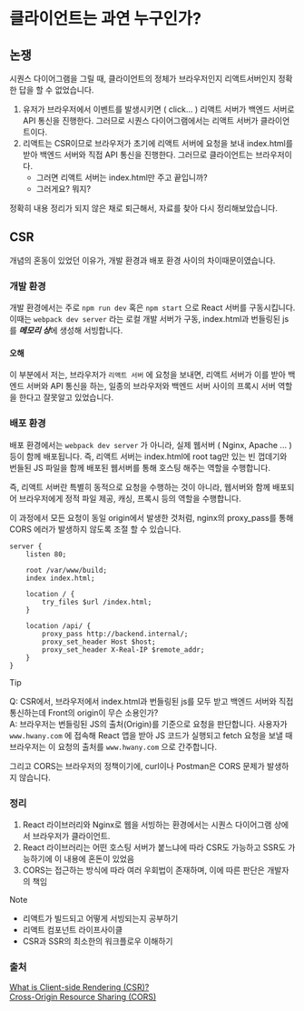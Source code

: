 # 클라이언트는 과연 누구인가?

## 논쟁

시퀀스 다이어그램을 그릴 때, 클라이언트의 정체가 브라우저인지 리액트서버인지 정확한 답을 할 수 없었습니다.

1. 유저가 브라우저에서 이벤트를 발생시키면 ( click... ) 리액트 서버가 백엔드 서버로 API 통신을 진행한다. 그러므로 시퀀스 다이어그램에서는 리액트 서버가 클라이언트이다.
2. 리액트는 CSR이므로 브라우저가 초기에 리액트 서버에 요청을 보내 index.html를 받아 백엔드 서버와 직접 API 통신을 진행한다. 그러므로 클라이언트는 브라우저이다.
	- 그러면 리액트 서버는 index.html만 주고 끝입니까?
	- 그러게요? 뭐지?

정확히 내용 정리가 되지 않은 채로 퇴근해서, 자료를 찾아 다시 정리해보았습니다.

## CSR
개념의 혼동이 있었던 이유가, 개발 환경과 배포 환경 사이의 차이때문이였습니다.

### 개발 환경

개발 환경에서는 주로 `npm run dev` 혹은 `npm start` 으로 React 서버를 구동시킵니다.
이때는 `webpack dev server` 라는 로컬 개발 서버가 구동, index.html과 번들링된 js를 ***메모리 상***에 생성해 서빙합니다.

#### 오해

이 부분에서 저는, 브라우저가 `리액트 서버` 에 요청을 보내면, 리액트 서버가 이를 받아 백엔드 서버와 API 통신을 하는, 일종의 브라우저와 백엔드 서버 사이의 프록시 서버 역할을 한다고 잘못알고 있었습니다.

### 배포 환경

배포 환경에서는 `webpack dev server` 가 아니라, 실제 웹서버 ( Nginx, Apache ... ) 등이 함께 배포됩니다. 즉, 리액트 서버는 index.html에 root tag만 있는 빈 껍데기와 번들된 JS 파일을 함께 배포된 웹서버를 통해 호스팅 해주는 역할을 수행합니다.

즉, 리액트 서버란 특별히 동적으로 요청을 수행하는 것이 아니라, 웹서버와 함께 배포되어 브라우저에게 정적 파일 제공, 캐싱, 프록시 등의 역할을 수행합니다.

이 과정에서 모든 요청이 동일 origin에서 발생한 것처럼, nginx의 proxy_pass를 통해 CORS 에러가 발생하지 않도록 조절 할 수 있습니다.

```config
server {
	listen 80;
	
	root /var/www/build;
	index index.html;

	location / {
		try_files $url /index.html;
	}
	
	location /api/ {
		proxy_pass http://backend.internal/;
	    proxy_set_header Host $host;
	    proxy_set_header X-Real-IP $remote_addr;
	}
}
```

> [!TIP]
> Q: CSR에서, 브라우저에서 index.html과 번들링된 js를 모두 받고 백엔드 서버와 직접 통신하는데 Front의 origin이 무슨 소용인가?  
> A: 브라우저는 번들링된 JS의 출처(Origin)를 기준으로 요청을 판단합니다. 사용자가 `www.hwany.com` 에 접속해 React 앱을 받아 JS 코드가 실행되고 fetch 요청을 보낼 때 브라우저는 이 요청의 출처를 `www.hwany.com` 으로 간주합니다.
> 
> 그리고 CORS는 브라우저의 정책이기에, curl이나 Postman은 CORS 문제가 발생하지 않습니다.

### 정리

1. React 라이브러리와 Nginx로 웹을 서빙하는 환경에서는 시퀀스 다이어그램 상에서 브라우저가 클라이언트.
2. React 라이브러리는 어떤 호스팅 서버가 붙느냐에 따라 CSR도 가능하고 SSR도 가능하기에 이 내용에 혼돈이 있었음
3. CORS는 접근하는 방식에 따라 여러 우회법이 존재하며, 이에 따른 판단은 개발자의 책임

>[!NOTE]
> - 리액트가 빌드되고 어떻게 서빙되는지 공부하기
> - 리액트 컴포넌트 라이프사이클
> - CSR과 SSR의 최소한의 워크플로우 이해하기

### 출처
[What is Client-side Rendering (CSR)?](https://prismic.io/blog/client-side-rendering)  
[Cross-Origin Resource Sharing (CORS)](https://developer.mozilla.org/en-US/docs/Web/HTTP/Guides/CORS)
